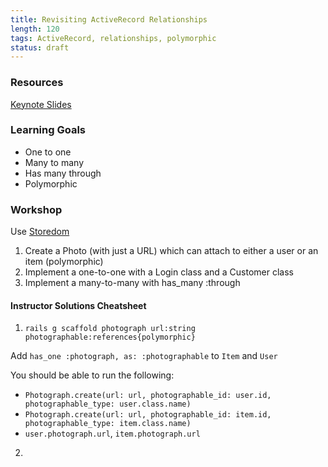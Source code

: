 ```yaml
---
title: Revisiting ActiveRecord Relationships
length: 120
tags: ActiveRecord, relationships, polymorphic
status: draft
---
```


### Resources
[Keynote Slides](https://www.dropbox.com/sh/5ivjdaqg4lgix6v/AAApF1jJsbXHgXVkwPeTW8uBa/ActiveRecord%20Relationships.key?dl=0)

### Learning Goals
- One to one
- Many to many
- Has many through
- Polymorphic

### Workshop
Use [Storedom](https://github.com/turingschool-examples/storedom)

1. Create a Photo (with just a URL) which can attach to either a user or an item (polymorphic)
2. Implement a one-to-one with a Login class and a Customer class
3. Implement a many-to-many with has_many :through

#### Instructor Solutions Cheatsheet
1. `rails g scaffold photograph url:string photographable:references{polymorphic}`

  Add `has_one :photograph, as: :photographable` to `Item` and `User`

  You should be able to run the following:
  - `Photograph.create(url: url, photographable_id: user.id, photographable_type: user.class.name)`
  - `Photograph.create(url: url, photographable_id: item.id, photographable_type: item.class.name)`
  - `user.photograph.url`, `item.photograph.url`

2. 
